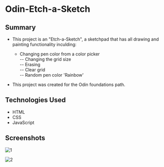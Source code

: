 # Odin-Etch-a-Sketch    

## Summary  
- This project is an "Etch-a-Sketch", a sketchpad that has all drawing and painting functionality inculding:  
    - Changing pen color from a color picker  
    -- Changing the grid size  
    -- Erasing  
    -- Clear grid  
    -- Random pen color 'Rainbow'  
    
- This project was created for the Odin foundations path.  

## Technologies Used  
- HTML  
- CSS
- JavaScript

## Screenshots  
 ![1](https://github.com/user-attachments/assets/7bea5afc-d227-4da4-8958-5e48a6aa68ea)  
 
![2](https://github.com/user-attachments/assets/1e7b066b-d8a2-4c7e-b3e6-1b071b62a833)

